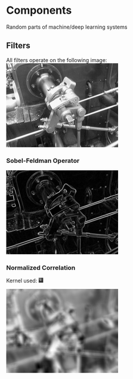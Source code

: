 # Components

Random parts of machine/deep learning systems

## Filters

All filters operate on the following image:
![](https://github.com/eltonlaw/machine-learning-models/blob/master/components/images/original.png?raw=true)

### Sobel-Feldman Operator

![](https://github.com/eltonlaw/machine-learning-models/blob/master/components/images/sobel_feldman_operator.png?raw=true)

### Normalized Correlation

Kernel used:
![](https://github.com/eltonlaw/machine-learning-models/blob/master/components/images/normalized_correlation_kernel.png?raw=true)

![](https://github.com/eltonlaw/machine-learning-models/blob/master/components/images/normalized_correlation.png?raw=true)
